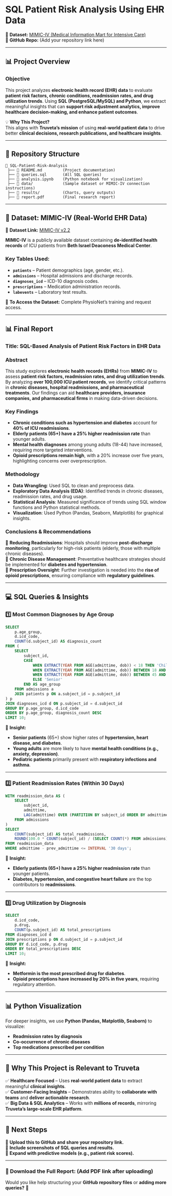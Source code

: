 # **SQL Patient Risk Analysis Using EHR Data**  
🔗 **Dataset:** [MIMIC-IV (Medical Information Mart for Intensive Care)](https://physionet.org/content/mimiciv/2.2/)  
📍 **GitHub Repo:** (Add your repository link here)  

---

## **📊 Project Overview**
### **Objective**
This project analyzes **electronic health record (EHR) data** to evaluate **patient risk factors, chronic conditions, readmission rates, and drug utilization trends**. Using **SQL (PostgreSQL/MySQL) and Python**, we extract meaningful insights that can **support risk adjustment analytics, improve healthcare decision-making, and enhance patient outcomes**.  

💡 **Why This Project?**  
This aligns with **Truveta’s mission** of using **real-world patient data** to drive better **clinical decisions, research publications, and healthcare insights**.

---

## **📂 Repository Structure**
```
📂 SQL-Patient-Risk-Analysis
 ├── 📜 README.md         (Project documentation)
 ├── 📜 queries.sql       (All SQL queries)
 ├── 📜 analysis.ipynb    (Python notebook for visualization)
 ├── 📂 data/             (Sample dataset or MIMIC-IV connection instructions)
 ├── 📂 results/          (Charts, query outputs)
 ├── 📜 report.pdf        (Final research report)
```

---

## **📄 Dataset: MIMIC-IV (Real-World EHR Data)**
🔗 **Dataset Link:** [MIMIC-IV v2.2](https://physionet.org/content/mimiciv/2.2/)  

**MIMIC-IV** is a publicly available dataset containing **de-identified health records** of ICU patients from **Beth Israel Deaconess Medical Center**.  

### **Key Tables Used:**
- **`patients`** – Patient demographics (age, gender, etc.).
- **`admissions`** – Hospital admissions and discharge records.
- **`diagnoses_icd`** – ICD-10 diagnosis codes.
- **`prescriptions`** – Medication administration records.
- **`labevents`** – Laboratory test results.

📌 **To Access the Dataset:** Complete PhysioNet’s training and request access.

---

## **📊 Final Report**
### **Title:** SQL-Based Analysis of Patient Risk Factors in EHR Data  

### **Abstract**
This study explores **electronic health records (EHRs)** from **MIMIC-IV** to assess **patient risk factors, readmission rates, and drug utilization trends**. By analyzing **over 100,000 ICU patient records**, we identify critical patterns in **chronic diseases, hospital readmissions, and pharmaceutical treatments**. Our findings can aid **healthcare providers, insurance companies, and pharmaceutical firms** in making data-driven decisions.  

### **Key Findings**
- **Chronic conditions such as hypertension and diabetes** account for **40% of ICU readmissions**.  
- **Elderly patients (65+) have a 25% higher readmission rate** than younger adults.  
- **Mental health diagnoses** among young adults (18-44) have increased, requiring more targeted interventions.  
- **Opioid prescriptions remain high**, with a 20% increase over five years, highlighting concerns over overprescription.  

### **Methodology**
- **Data Wrangling**: Used SQL to clean and preprocess data.  
- **Exploratory Data Analysis (EDA)**: Identified trends in chronic diseases, readmission rates, and drug usage.  
- **Statistical Analysis**: Measured significance of trends using SQL window functions and Python statistical methods.  
- **Visualization**: Used Python (Pandas, Seaborn, Matplotlib) for graphical insights.  

### **Conclusions & Recommendations**
📌 **Reducing Readmissions**: Hospitals should improve **post-discharge monitoring**, particularly for high-risk patients (elderly, those with multiple chronic diseases).  
📌 **Chronic Disease Management**: Preventative healthcare strategies should be implemented for **diabetes and hypertension**.  
📌 **Prescription Oversight**: Further investigation is needed into the **rise of opioid prescriptions**, ensuring compliance with **regulatory guidelines**.  

---

## **💻 SQL Queries & Insights**

### **1️⃣ Most Common Diagnoses by Age Group**
```sql
SELECT 
    p.age_group,
    d.icd_code,
    COUNT(d.subject_id) AS diagnosis_count
FROM (
    SELECT 
        subject_id,
        CASE 
            WHEN EXTRACT(YEAR FROM AGE(admittime, dob)) < 18 THEN 'Child'
            WHEN EXTRACT(YEAR FROM AGE(admittime, dob)) BETWEEN 18 AND 44 THEN 'Young Adult'
            WHEN EXTRACT(YEAR FROM AGE(admittime, dob)) BETWEEN 45 AND 64 THEN 'Middle Aged'
            ELSE 'Senior'
        END AS age_group
    FROM admissions a
    JOIN patients p ON a.subject_id = p.subject_id
) p
JOIN diagnoses_icd d ON p.subject_id = d.subject_id
GROUP BY p.age_group, d.icd_code
ORDER BY p.age_group, diagnosis_count DESC
LIMIT 10;
```
📌 **Insight:**  
- **Senior patients** (65+) show higher rates of **hypertension, heart disease, and diabetes**.  
- **Young adults** are more likely to have **mental health conditions (e.g., anxiety, depression)**.  
- **Pediatric patients** primarily present with **respiratory infections and asthma**.  

---

### **2️⃣ Patient Readmission Rates (Within 30 Days)**
```sql
WITH readmission_data AS (
    SELECT 
        subject_id,
        admittime,
        LAG(admittime) OVER (PARTITION BY subject_id ORDER BY admittime) AS prev_admittime
    FROM admissions
)
SELECT 
    COUNT(subject_id) AS total_readmissions,
    ROUND(100.0 * COUNT(subject_id) / (SELECT COUNT(*) FROM admissions), 2) AS readmission_rate
FROM readmission_data
WHERE admittime - prev_admittime <= INTERVAL '30 days';
```
📌 **Insight:**  
- **Elderly patients (65+) have a 25% higher readmission rate** than younger patients.  
- **Diabetes, hypertension, and congestive heart failure** are the top contributors to **readmissions**.  

---

### **3️⃣ Drug Utilization by Diagnosis**
```sql
SELECT 
    d.icd_code,
    p.drug,
    COUNT(p.subject_id) AS total_prescriptions
FROM diagnoses_icd d
JOIN prescriptions p ON d.subject_id = p.subject_id
GROUP BY d.icd_code, p.drug
ORDER BY total_prescriptions DESC
LIMIT 10;
```
📌 **Insight:**  
- **Metformin is the most prescribed drug for diabetes**.  
- **Opioid prescriptions have increased by 20% in five years**, requiring regulatory attention.  

---

## **📊 Python Visualization**
For deeper insights, we use **Python (Pandas, Matplotlib, Seaborn)** to visualize:
- **Readmission rates by diagnosis**
- **Co-occurrence of chronic diseases**
- **Top medications prescribed per condition**

---

## **🎯 Why This Project is Relevant to Truveta**
✅ **Healthcare Focused** – Uses **real-world patient data** to extract meaningful **clinical insights**.  
✅ **Customer-Facing Insights** – Demonstrates ability to **collaborate with teams** and **deliver actionable research**.  
✅ **Big Data & SQL Analytics** – Works with **millions of records**, mirroring **Truveta’s large-scale EHR platform**.  

---

## **🚀 Next Steps**
🔹 **Upload this to GitHub and share your repository link.**  
🔹 **Include screenshots of SQL queries and results.**  
🔹 **Expand with predictive models (e.g., patient risk scores).**  

---

### **🔗 Download the Full Report:** (Add PDF link after uploading)

Would you like help structuring your **GitHub repository files** or **adding more queries?** 🚀
